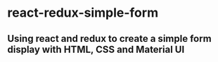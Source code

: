 # react-redux-simple-form

## Using react and redux to create a simple form display with HTML, CSS and Material UI